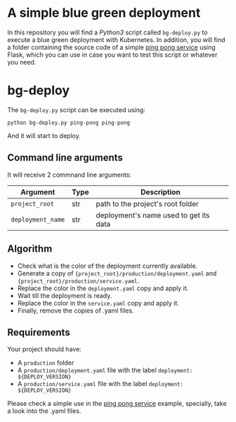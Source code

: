 # A simple blue green deployment

In this repository you will find a *Python3* script called `bg-deploy.py` to execute a blue green deployment with Kubernetes. In addition, you will find a folder containing the source code of a simple [ping pong service](../blob/master/ping-pong) using Flask, which you can use in case you want to test this script or whatever you need.


# bg-deploy

The `bg-deploy.py` script can be executed using:

```
python bg-deploy.py ping-pong ping-pong
```

And it will start to deploy.

## Command line arguments

It will receive 2 commnand line arguments:


Argument|Type|Description
---|---|---
`project_root` | str | path to the project's root folder
`deployment_name` | str | deployment's name used to get its data


## Algorithm

- Check what is the color of the deployment currently available.
- Generate a copy of `{project_root}/production/deployment.yaml` and `{project_root}/production/service.yaml`.
- Replace the color in the `deployment.yaml` copy and apply it.
- Wait till the deployment is ready.
- Replace the color in the `service.yaml` copy and apply it.
- Finally, remove the copies of .yaml files.


## Requirements

Your project should have:
- A `production` folder
- A `production/deployment.yaml` file with the label `deployment: ${DEPLOY_VERSION}`
- A `production/service.yaml` file with the label `deployment: ${DEPLOY_VERSION}`

Please check a simple use in the [ping pong service](../blob/master/ping-pong) example, specially, take a look into the .yaml files.

